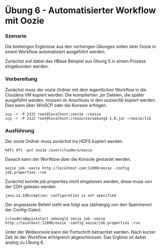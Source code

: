 # Übung 6 - Automatisierter Workflow mit Oozie
### Szenario

Die bisherigen Ergbnisse aus den vorherigen Übungen sollen über Oozie in einem Workflow automatisiert ausgeführt werden.

Zunächst soll dabei das HBase Beispiel aus Übung 5 in einem Prozess eingebunden werden.


### Vorbereitung
Zunächst muss der *oozie* Ordner mit dem eigentlichen Workflow in die Cloudera VM kopiert werden. Die kompilierten *.jar* Dateien, die später ausgeführt werden, müssen im Anschluss in den *ooziee/lib* kopiert werden. Dies kann über *WinSCP* oder die Konsole erfolgen.

```
scp -r -P 2222 root@localhost:/oozie ~/oozie
scp -r -P 2222 root@localhost:/resource/uebung5-1.0.jar ~/oozie/lib
```

### Ausführung
Der oozie Ordner muss zunächst ins HDFS kopiert werden.
```
hdfs dfs -put oozie /user/cloudera/oozie
```

Danach kann der Worfklow über die Konsole gestartet werden.

```
oozie job -oozie http://localhost.com:11000/oozie -config job.properties -run
```

Zunächst konnte job.properties nicht eingelesen werden, diese muss von der CDH gelesen werden.

```
java.io.IOException: configuration is not specified
```

Der angepasste Befehl sieht wie folgt aus (abhängig von den Speicherort der Config-Datei):
```
[cloudera@quickstart uebung]$ oozie job -oozie http://localhost:11000/oozie -config oozie/job.properties -run
```

Unter der Webkonsole kann der Fortschritt betrachtet werden. Nach kurzer Zeit ist der Workflow erfolgreich abgeschlossen. Das Ergbnis ist dabei analog zu Übung 6.

